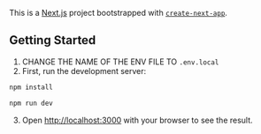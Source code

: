 This is a [Next.js](https://nextjs.org) project bootstrapped with [`create-next-app`](https://nextjs.org/docs/app/api-reference/cli/create-next-app).

## Getting Started
1. CHANGE THE NAME OF THE ENV FILE TO `.env.local`
2. First, run the development server:

```bash
npm install

npm run dev
```

3. Open [http://localhost:3000](http://localhost:3000) with your browser to see the result.
